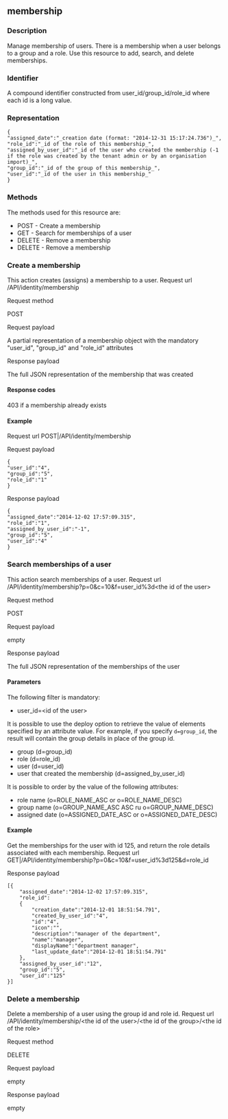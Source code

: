 ## membership

### Description

Manage membership of users. There is a membership when a user belongs to a group and a role. Use this resource to add, search, and delete memberships.

### Identifier

A compound identifier constructed from user\_id/group\_id/role\_id where each id is a long value.

### Representation

    {
    "assigned_date":"_creation date (format: "2014-12-31 15:17:24.736")_",
    "role_id":"_id of the role of this membership_",
    "assigned_by_user_id":"_id of the user who created the membership (-1 if the role was created by the tenant admin or by an organisation import)_",
    "group_id":"_id of the group of this membership_",
    "user_id":"_id of the user in this membership_"
    }

### Methods

The methods used for this resource are:

* POST - Create a membership
* GET - Search for memberships of a user
* DELETE - Remove a membership
* DELETE - Remove a membership

### Create a membership

This action creates (assigns) a membership to a user.
Request url
/API/identity/membership

Request method

POST

Request payload

A partial representation of a membership object with the mandatory "user\_id", "group\_id" and "role\_id" attributes

Response payload

The full JSON representation of the membership that was created

#### Response codes

403 if a membership already exists

#### Example
Request url
POST|/API/identity/membership

Request payload

    {
    "user_id":"4",
    "group_id":"5",
    "role_id":"1"
    }

Response payload

    {
    "assigned_date":"2014-12-02 17:57:09.315",
    "role_id":"1",
    "assigned_by_user_id":"-1",
    "group_id":"5",
    "user_id":"4"
    }

### Search memberships of a user

This action search memberships of a user.
Request url
/API/identity/membership?p=0&c=10&f=user\_id%3d<the id of the user\>

Request method

POST

Request payload

empty

Response payload

The full JSON representation of the memberships of the user

#### Parameters

The following filter is mandatory:

* user\_id=<id of the user\>

It is possible to use the deploy option to retrieve the value of elements specified by an attribute value. For example, if you specify `d=group_id`, the result will contain the group details in place of the group id.

* group (d=group\_id)
* role (d=role\_id)
* user (d=user\_id)
* user that created the membership (d=assigned\_by\_user\_id)

It is possible to order by the value of the following attributes:

* role name (o=ROLE\_NAME\_ASC or o=ROLE\_NAME\_DESC)
* group name (o=GROUP\_NAME\_ASC ASC ru o=GROUP\_NAME\_DESC)
* assigned date (o=ASSIGNED\_DATE\_ASC or o=ASSIGNED\_DATE\_DESC)

#### Example

Get the memberships for the user with id 125, and return the role details associated with each membership.
Request url
GET|/API/identity/membership?p=0&c=10&f=user\_id%3d125&d=role\_id

Response payload

    [{
    	"assigned_date":"2014-12-02 17:57:09.315",
    	"role_id":
    	{
    		"creation_date":"2014-12-01 18:51:54.791",
    		"created_by_user_id":"4",
    		"id":"4",
    		"icon":"",
    		"description":"manager of the department",
    		"name":"manager",
    		"displayName":"department manager",
    		"last_update_date":"2014-12-01 18:51:54.791"
    	},
    	"assigned_by_user_id":"12",
    	"group_id":"5",
    	"user_id":"125"
    }]

### Delete a membership

Delete a membership of a user using the group id and role id.
Request url
/API/identity/membership/<the id of the user\>/<the id of the group\>/<the id of the role\>

Request method

DELETE

Request payload

empty

Response payload

empty